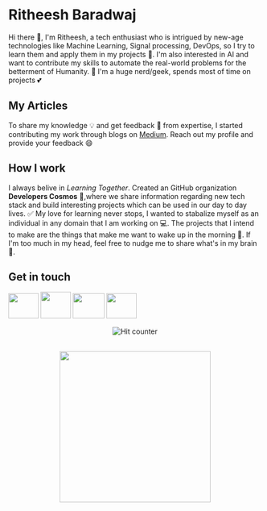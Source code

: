 # Ritheesh Baradwaj
Hi there 👋, I'm Ritheesh, a tech enthusiast who is intrigued by new-age technologies like Machine Learning, Signal processing, DevOps, so I try to learn them and apply them in my projects 🔭. I'm also interested in AI and want to contribute my skills to automate the real-world problems for the betterment of Humanity. 🙌 I'm a huge nerd/geek, spends most of time on projects 💕

## My Articles
To share my knowledge 💡 and get feedback 💬 from expertise, I started contributing my work through blogs on [Medium](https://medium.com/@RitheeshBaradwaj). Reach out my profile and provide your feedback 😄

## How I work
 I always belive in <i>Learning Together</i>. Created an GitHub organization <b>Developers Cosmos</b> 🌟,where we share information regarding new tech stack and build interesting projects which can be used in our day to day lives. ✅  My love for learning never stops, I wanted to stabalize myself as an individual in any domain that I am working on 💻. The projects that I intend to make are the things that make me want to wake up in the morning 🚀. If I'm too much in my head, feel free to nudge me to share what's in my brain 🙌.

## Get in touch 
<a href="https://www.linkedin.com/in/ritheesh-baradwaj-yellenki-8a6988173"><img src="https://1000logos.net/wp-content/uploads/2017/03/LinkedIn-Logo.png" width="60" height="50"></a>  <a href="https://medium.com/@RitheeshBaradwaj"><img src="https://cdn4.iconfinder.com/data/icons/social-media-2210/24/Medium-512.png" width="60" height="53"></a>  <a href="https://twitter.com/ritheeshyrb4"><img src="https://i.pinimg.com/236x/ea/bd/e0/eabde01759e682e029476e999109a45b--twitter-button-twitter-twitter.jpg" width="63" height="50"></a>  <a href="https://ritheeshbaradwaj.github.io"><img src="https://thumbs.dreamstime.com/b/programmer-icon-vector-isolated-white-background-logo-concep-programmer-icon-vector-isolated-white-background-logo-concept-125792315.jpg" width="60" height="50"></a>

<div align="center">
 
![Hit counter](https://hits.dwyl.com/RitheeshBaradwaj/RitheeshBaradwaj/RitheeshBaradwaj.svg)

<br>

 <img src="https://media.giphy.com/media/p4NLw3I4U0idi/giphy.gif" width='300'>
</div>


